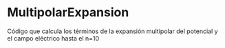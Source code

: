# MultipolarExpansion
Código que calcula los términos de la expansión multipolar del potencial y el campo eléctrico hasta el n=10
